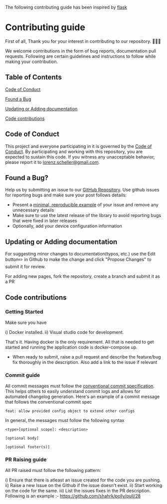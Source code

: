 The following contributing guide has been inspired by [flask](https://github.com/pallets/flask/blob/main/CONTRIBUTING.rst)

# Contributing guide

First of all, Thank you for your interest in contributing to our repository. 🤩🥳🎉

We welcome contributions in the form of bug reports, documentation  pull requests. Following are
certain guidelines and instructions to follow while making your contribution.

## Table of Contents

[Code of Conduct](#code-of-conduct)

[Found a Bug](#found-a-bug)

[Updating or Adding documentation](#updating-or-adding-documentation)

[Code contributions](#code-contributions)


## Code of Conduct

This project and everyone participating in it is governed by the [Code of Conduct](https://github.com/shahrk/polly/blob/main/CODE_OF_CONDUCT.md). By participating and working with this repository, you are expected to sustain this code. If you witness any unacceptable behavior, please report it to lorenz.scheller@gmail.com.

## Found a Bug?

Help us by submitting an issue to our [GitHub Repository](https://github.com/shahrk/polly). Use github issues for reporting bugs and make sure your post follows details:
- Present a [minimal, reproducible example](https://stackoverflow.com/help/minimal-reproducible-example) of your issue and remove any unnecessary details
- Make sure to use the latest release of the library to avoid reporting bugs that were fixed in later releases
- Optionally, add your device configuration information

## Updating or Adding documentation

For suggesting minor changes to documentation(typos, etc.) use the Edit button✏️ in Github to make the change and click "Propose Changes" to submit it for review.

For adding new pages, fork the repository, create a branch and submit it as a PR

## Code contributions

### Getting Started

Make sure you have 

i) Docker installed.
ii) Visual studio code for development.

That's it. Having docker is the only requirement. All that is needed to get started and running the application code is docker-compose up.

- When ready to submit, raise a pull request and describe the feature/bug fix thoroughly in the description. Also add a link to the issue if relevant




### Commit guide

All commit messages must follow the [conventional commit specification](https://www.conventionalcommits.org/en/v1.0.0/). This helps others to easily understand commit logs and allows for automated changelog generation. Here's an example of a commit message that follows the conventional commit spec

    feat: allow provided config object to extend other configs

In general, the messages must follow the following syntax

    <type>[optional scope]: <description>

    [optional body]

    [optional footer(s)]


### PR Raising guide

All PR raised must follow the following pattern:

i) Ensure that there is atleast an issue created for the code you are pushing.
ii) Raise a new Issue on the Github if the issue doesn't exist.
ii) Start working on the code for the same.
iii) List the issues fixes in the PR description. Following is an example :- https://github.com/shahrk/polly/pull/28
